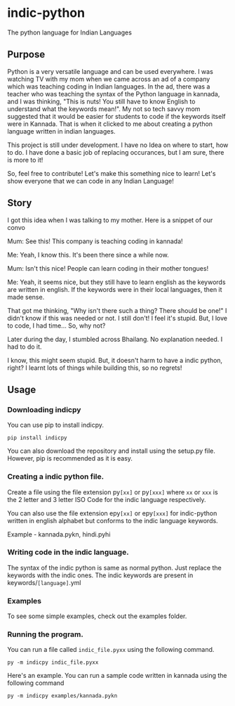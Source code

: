 # indic-python
 The python language for Indian Languages

## Purpose
Python is a very versatile language and can be used everywhere. I was watching TV with my mom when we came across an ad of a company which was teaching coding in Indian languages. In the ad, there was a teacher who was teaching the syntax of the Python language in kannada, and I was thinking, "This is nuts! You still have to know English to understand what the keywords mean!". My not so tech savvy mom suggested that it would be easier for students to code if the keywords itself were in Kannada. That is when it clicked to me about creating a python language written in indian languages.

This project is still under development. I have no Idea on where to start, how to do. I have done a basic job of replacing occurances, but I am sure, there is more to it!

So, feel free to contribute! Let's make this something nice to learn! Let's show everyone that we can code in any Indian Language!

## Story

I got this idea when I was talking to my mother. Here is a snippet of our convo

Mum: See this! This company is teaching coding in kannada!

Me: Yeah, I know this. It's been there since a while now.

Mum: Isn't this nice! People can learn coding in their mother tongues!

Me: Yeah, it seems nice, but they still have to learn english as the keywords are written in english. If the keywords were in their local languages, then it made sense. 

That got me thinking, "Why isn't there such a thing? There should be one!" I didn't know if this was needed or not. I still don't! I feel it's stupid. But, I love to code, I had time... So, why not?

Later during the day, I stumbled across Bhailang. No explanation needed. I had to do it.

I know, this might seem stupid. But, it doesn't harm to have a indic python, right?
I learnt lots of things while building this, so no regrets!

## Usage
### Downloading indicpy
You can use pip to install indicpy.
```shell
pip install indicpy
```

You can also download the repository and install using the setup.py file. However, pip is recommended as it is easy.

### Creating a indic python file.
Create a file using the file extension py```[xx]``` or py```[xxx]```  where ```xx``` or ```xxx``` is the 2 letter and 3 letter ISO Code for the indic language respectively.

You can also use the file extension epy```[xx]``` or epy```[xxx]``` for indic-python written in english alphabet but conforms to the indic language keywords.

Example - kannada.pykn, hindi.pyhi

### Writing code in the indic language.
The syntax of the indic python is same as normal python. Just replace the keywords with the indic ones. The indic keywords are present in keywords/```[language]```.yml

### Examples
To see some simple examples, check out the examples folder.

### Running the program.
You can run a file called ```indic_file.pyxx``` using the following command.
```shell
py -m indicpy indic_file.pyxx
```

Here's an example. You can run a sample code written in kannada using the following command
```shell
py -m indicpy examples/kannada.pykn
```
